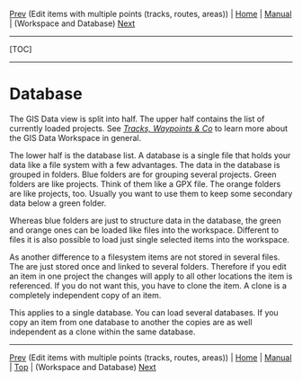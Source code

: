 [Prev](DocGisItemsEditMultiple) (Edit items with multiple points (tracks, routes, areas)) | [Home](Home) | [Manual](DocMain) | (Workspace and Database) [Next](DocGisDatabaseWorkspaceDatabase)
- - -
[TOC]
- - -

# Database

The GIS Data view is split into half. The upper half contains the list of currently loaded projects. See [_Tracks, Waypoints & Co_](DocGisItems) to learn more about the GIS Data Workspace in general.

The lower half is the database list. A database is a single file that holds your data like a file system with a few advantages. The data in the database is grouped in folders. Blue folders are for grouping several projects. Green folders are like projects. Think of them like a GPX file. The orange folders are like projects, too. Usually you want to use them to keep some secondary data below a green folder. 

Whereas blue folders are just to structure data in the database, the green and orange ones can be loaded like files into the workspace. Different to files it is also possible to load just single selected items into the workspace.

As another difference to a filesystem items are not stored in several files. The are just stored once and linked to several folders. Therefore if you edit an item in one project the changes will apply to all other locations the item is referenced. If you do not want this, you have to clone the item. A clone is a completely independent copy of an item. 

This applies to a single database. You can load several databases. If you copy an item from one database to another the copies are as well independent as a clone within the same database.

- - -
[Prev](DocGisItemsEditMultiple) (Edit items with multiple points (tracks, routes, areas)) | [Home](Home) | [Manual](DocMain) | [Top](#) | (Workspace and Database) [Next](DocGisDatabaseWorkspaceDatabase)
